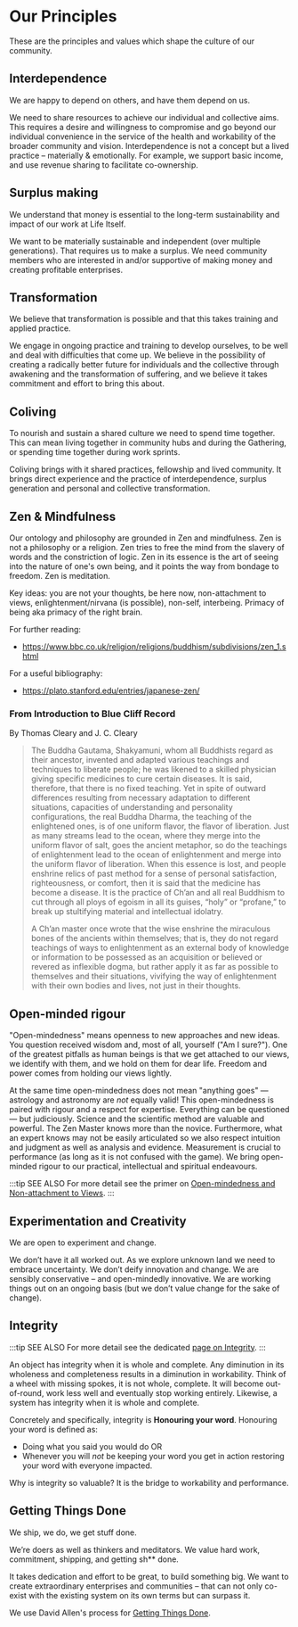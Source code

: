 # Our Principles
 
These are the principles and values which shape the culture of our community.
 
## Interdependence
 
We are happy to depend on others, and have them depend on us.
 
We need to share resources to achieve our individual and collective aims. This requires a desire and willingness to compromise and go beyond our individual convenience in the service of the health and workability of the broader community and vision. Interdependence is not a concept but a lived practice – materially & emotionally. For example, we support basic income, and use revenue sharing to facilitate co-ownership.
 
## Surplus making
 
We understand that money is essential to the long-term sustainability and impact of our work at Life Itself.
 
We want to be materially sustainable and independent (over multiple generations). That requires us to make a surplus. We need community members who are interested in and/or supportive of making money and creating profitable enterprises.
 
## Transformation
 
We believe that transformation is possible and that this takes training and applied practice.
 
We engage in ongoing practice and training to develop ourselves, to be well and deal with difficulties that come up. We believe in the possibility of creating a radically better future for individuals and the collective through awakening and the transformation of suffering, and we believe it takes commitment and effort to bring this about.
 
## Coliving
 
To nourish and sustain a shared culture we need to spend time together. This can mean living together in community hubs and during the Gathering, or spending time together during work sprints.
 
Coliving brings with it shared practices, fellowship and lived community. It brings direct experience and the practice of interdependence, surplus generation and personal and collective transformation.
 
## Zen & Mindfulness
 
Our ontology and philosophy are grounded in Zen and mindfulness. Zen is not a philosophy or a religion. Zen tries to free the mind from the slavery of words and the constriction of logic. Zen in its essence is the art of seeing into the nature of one's own being, and it points the way from bondage to freedom. Zen is meditation.
 
Key ideas: you are not your thoughts, be here now, non-attachment to views, enlightenment/nirvana (is possible), non-self, interbeing. Primacy of being aka primacy of the right brain.
 
For further reading:
* https://www.bbc.co.uk/religion/religions/buddhism/subdivisions/zen_1.shtml
 
For a useful bibliography:
* https://plato.stanford.edu/entries/japanese-zen/
 
### From Introduction to Blue Cliff Record
 
By Thomas Cleary and J. C. Cleary
 
> The Buddha Gautama, Shakyamuni, whom all Buddhists regard as their ancestor, invented and adapted various teachings and techniques to liberate people; he was likened to a skilled physician giving specific medicines to cure certain diseases. It is said, therefore, that there is no fixed teaching. Yet in spite of outward differences resulting from necessary adaptation to different situations, capacities of understanding and personality configurations, the real Buddha Dharma, the teaching of the enlightened ones, is of one uniform flavor, the flavor of liberation. Just as many streams lead to the ocean, where they merge into the uniform flavor of salt, goes the ancient metaphor, so do the teachings of enlightenment lead to the ocean of enlightenment and merge into the uniform flavor of liberation. When this essence is lost, and people enshrine relics of past method for a sense of personal satisfaction, righteousness, or comfort, then it is said that the medicine has become a disease. It is the practice of Ch’an and all real Buddhism to cut through all ploys of egoism in all its guises, “holy” or “profane,” to break up stultifying material and intellectual idolatry.
>
> A Ch’an master once wrote that the wise enshrine the miraculous bones of the ancients within themselves; that is, they do not regard teachings of ways to enlightenment as an external body of knowledge or information to be possessed as an acquisition or believed or revered as inflexible dogma, but rather apply it as far as possible to themselves and their situations, vivifying the way of enlightenment with their own bodies and lives, not just in their thoughts.
 
## Open-minded rigour
 
"Open-mindedness" means openness to new approaches and new ideas. You question received wisdom and, most of all, yourself ("Am I sure?"). One of the greatest pitfalls as human beings is that we get attached to our views, we identify with them, and we hold on them for dear life. Freedom and power comes from holding our views lightly.
 
At the same time open-mindedness does not mean "anything goes" — astrology and astronomy are *not* equally valid! This open-mindedness is paired with rigour and a respect for expertise. Everything can be questioned — but judiciously. Science and the scientific method are valuable and powerful. The Zen Master knows more than the novice. Furthermore, what an expert knows may not be easily articulated so we also respect intuition and judgment as well as analysis and evidence. Measurement is crucial to performance (as long as it is not confused with the game).
We bring open-minded rigour to our practical, intellectual and spiritual endeavours.
 
:::tip SEE ALSO
For more detail see the primer on [Open-mindedness and Non-attachment to Views](https://lifeitself.us/2016/10/20/open-mindedness-and-non-attachment-to-views/).
:::
 
## Experimentation and Creativity
 
We are open to experiment and change.
 
We don’t have it all worked out. As we explore unknown land we need to embrace uncertainty. We don’t deify innovation and change. We are sensibly conservative – and open-mindedly innovative. We are working things out on an ongoing basis (but we don’t value change for the sake of change).
 
## Integrity
 
:::tip SEE ALSO
For more detail see the dedicated [page on Integrity](/integrity/).
:::
 
An object has integrity when it is whole and complete. Any diminution in its wholeness and completeness results in a diminution in workability. Think of a wheel with missing spokes, it is not whole, complete. It will become out-of-round, work less well and eventually stop working entirely. Likewise, a system has integrity when it is whole and complete.
 
Concretely and specifically, integrity is **Honouring your word**. Honouring your word is defined as:
 
* Doing what you said you would do OR
* Whenever you will *not* be keeping your word you get in action restoring your word with everyone impacted.
 
Why is integrity so valuable? It is the bridge to workability and performance.

## Getting Things Done

We ship, we do, we get stuff done.
 
We’re doers as well as thinkers and meditators. We value hard work, commitment, shipping, and getting sh** done.
 
It takes dedication and effort to be great, to build something big. We want to create extraordinary enterprises and communities – that can not only co-exist with the existing system on its own terms but can surpass it.

We use David Allen's process for [Getting Things Done](/getting-things-done).